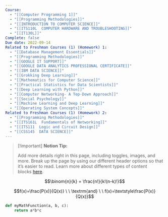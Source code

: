 ```yaml
---
Course:
  - "[[Computer Programming 1]]"
  - "[[Programming Methodologies]]"
  - "[[INTRODUCTION TO COMPUTER SCIENCE]]"
  - "[[ITS110L  COMPUTER HARDWARE AND TROUBLESHOOTING]]"
  - "[[IT130L]]"
Complete: false
Due date: 2022-09-14
Related to Freshman Courses (1) (Homework) 1:
  - "[[Database Management Essentials]]"
  - "[[Programming Methodologies]]"
  - "[[GOOGLE IT SUPPORT]]"
  - "[[GOOGLE DATA ANALYTICS PROFESSIONAL CERTIFICATE]]"
  - "[[IBM DATA SCIENCE]]"
  - "[[Grokking Deep Learning]]"
  - "[[Mathematics for Computer Science]]"
  - "[[Practical Statistics for Data Scientists]]"
  - "[[Deep Learning with Python]]"
  - "[[Computer Networking- A Top-Down Approach]]"
  - "[[Social Psychology]]"
  - "[[Machine Learning and Deep Learning]]"
  - "[[Operating System Concepts]]"
Related to Freshman Courses (1) (Homework) 2:
  - "[[Programming Methodologies]]"
  - "[[ITS161L  Fundamentals of Networking]]"
  - "[[ITS111  Logic and Circuit Design]]"
  - "[[CSS145  DATA SCIENCE]]"
---
```

> [!important] **Notion Tip:**
> 
> Add more details right in this page, including toggles, images, and more. Break up the page by using our different header options so that it’s easier to read. Learn more about different types of content blocks [here](https://www.notion.so/guides/types-of-content-blocks).

$$\binom{n}{k} = \frac{n!}{k!(n-k)!}$$

$$f(x)=\frac{P(x)}{Q(x)} \ \ \textrm{and} \ \ f(x)=\textstyle\frac{P(x)}{Q(x)}$$

```Python
def myMathFunction(a, b, c):
	return a*b*c
```